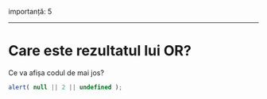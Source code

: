importanță: 5

---

# Care este rezultatul lui OR?

Ce va afișa codul de mai jos?

```js
alert( null || 2 || undefined );
```

